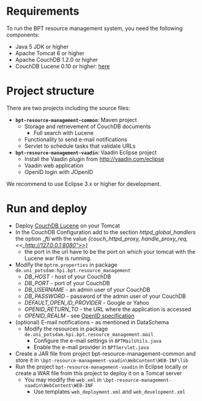 # Requirements #

To run the BPT resource management system, you need the following  components:

  * Java 5 JDK or higher
  * Apache Tomcat 6 or higher
  * Apache CouchDB 1.2.0 or higher
  * CouchDB Lucene 0.10 or higher: [here](https://github.com/rnewson/couchdb-lucene)

# Project structure #

There are two projects including the source files:

  * **`bpt-resource-management-common`**: Maven project
    * Storage and retrievement of CouchDB documents
      * Full search with Lucene
    * Functionality to send e-mail notifications
    * Servlet to schedule tasks that validate URLs
  * **`bpt-resource-management-vaadin`**: Vaadin Eclipse project
    * Install the Vaadin plugin from http://vaadin.com/eclipse
    * Vaadin web application
    * OpenID login with JOpenID

We recommend to use Eclipse 3.x or higher for development.

# Run and deploy #

  * Deploy [CouchDB Lucene](https://github.com/rnewson/couchdb-lucene) on your Tomcat
  * In the CouchDB Configuration add to the section _httpd_global_handlers_ the option __fti_ with the value _{couch_httpd_proxy, handle_proxy_req, <<„http://127.0.0.1:8080">>}_
    * the port in the url have to be the port on which your tomcat with the Lucene war file is running.
  * Modify the `bptrm.properties` in package `de.uni_potsdam.hpi.bpt.resource_management`
    * _DB\_HOST_ - host of your CouchDB
    * _DB\_PORT_ - port of your CouchDB
    * _DB\_USERNAME_ - an admin user of your CouchDB
    * _DB\_PASSWORD_ - password of the admin user of your CouchDB
    * _DEFAULT\_OPEN\_ID\_PROVIDER_ - Google or Yahoo
    * _OPENID\_RETURN\_TO_ - the URL where the application is accessed
    * _OPENID\_REALM_ - see [OpenID specification](http://openid.net/specs/openid-authentication-2_0.html#realms)
  * (optional) E-mail notifications - as mentioned in DataSchema
    * Modify the resources in package `de.uni_potsdam.hpi.bpt.resource_management.mail`
      * Configure the e-mail settings in `BPTMailUtils.java`
      * Enable the e-mail provider in `BPTServlet.java`
  * Create a JAR file from project bpt-resource-management-common and store it in `\bpt-resource-management-vaadin\WebContent\WEB-INF\lib`
  * Run the project `bpt-resource-management-vaadin` in Eclipse locally or create a WAR file from this project to deploy it on a Tomcat server
    * You may modify the `web.xml` in `\bpt-resource-management-vaadin\WebContent\WEB-INF`
      * Use templates `web_deployment.xml` and `web_development.xml`

